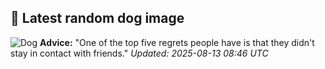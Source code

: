 ## 🐶 Latest random dog image
![Dog](https://images.dog.ceo/breeds/husky/n02110185_9396.jpg)
**Advice:** "One of the top five regrets people have is that they didn't stay in contact with friends."
*Updated: 2025-08-13 08:46 UTC*
